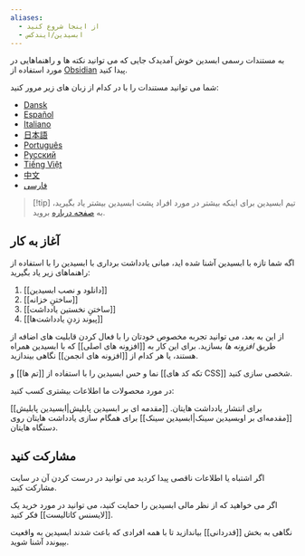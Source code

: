 ```yaml
---
aliases:
  - از اینجا شروع کنید
  - ابسیدین/ایندکس
---
```



به مستندات رسمی ابسدین خوش آمدیدک جایی که می توانید نکته ها و راهنماهایی در مورد استفاده از [Obsidian](https://obsidian.md) پیدا کنید. 

شما می توانید مستندات را با در کدام از زبان های زیر مرور کنید:

- [Dansk](https://publish.obsidian.md/help-da)
- [Español](https://publish.obsidian.md/help-es)
- [Italiano](https://publish.obsidian.md/help-it)
- [日本語](https://publish.obsidian.md/help-ja)
- [Português](https://publish.obsidian.md/help-pt-br)
- [Русский](https://publish.obsidian.md/help-ru)
- [Tiếng Việt](https://publish.obsidian.md/help-vi)
- [中文](https://publish.obsidian.md/help-zh)
- [فارسی](https://publish.obsidian.md/help-fa)

> [!tip] تیم ابسیدین
> برای اینکه بیشتر در مورد افراد پشت ابسیدین بیشتر یاد بگیرید، به [صفحه درباره](https://obsidian.md/about) بروید.

## آغاز به کار

اگه شما تازه با ابسیدین آشنا شده اید، مبانی یادداشت برداری با ابسیدین را با استفاده از راهنماهای زیر یاد بگیرید: 

1. [[دانلود و نصب ابسیدین]]
2. [[ساختنِ خزانه]]
3. [[ساختنِ نخستین یادداشت]]
4. [[پیوند زدنِ یادداشت‌ها]]

از این به بعد، می توانید تجربه مخصوص خودتان را با فعال کردن قابلیت های اضافه از طریق _افزونه ها_ بسازید. برای این کار به [[افزونه های اصلی]] که با ابسیدین همراه هستند، یا هر کدام از [[افزونه های انجمن]] نگاهی بیندازید. 

نما و حس ابسیدین را با استفاده از [[تم ها]] و [[تکه کد های CSS]] شخصی سازی کنید. 

در مورد محصولات ما اطلاعات بیشتری کسب کنید: 

[[مقدمه ای بر ابسیدین پابلیش|ابسیدین پابلیش]] برای انتشار یادداشت هایتان. 
[[مقدمه‌ای بر اوبسیدین سینک|ابسیدین سینک]] برای همگام سازی یادداشت هایتان روی دستگاه هایتان. 

## مشارکت کنید

اگر اشتباه یا اطلاعات ناقصی پیدا کردید می توانید در درست کردن آن در سایت مشارکت کنید. 

اگر می خواهید که از نظر مالی ابسیدین را حمایت کنید، می توانید در مورد خرید یک [[لایسنس کاتالیست]] فکر کنید.  

نگاهی به بخش [[قدردانی]] بیاندازید تا با همه افرادی که باعث شدند ابسیدین به واقعیت بپیوندد آشنا شوید. 

